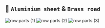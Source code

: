 ## 🎯 `Aluminium sheet` & `Brass road`

![row parts (1)](https://github.com/user-attachments/assets/8cc56f36-db92-4647-ac98-ce43f82bcddb)
![row parts (2)](https://github.com/user-attachments/assets/3ea32648-1dba-404b-9286-5be7c4016e8f)
![row parts (3)](https://github.com/user-attachments/assets/60e8dce1-5a89-4365-88b7-761fd95d21ca)
